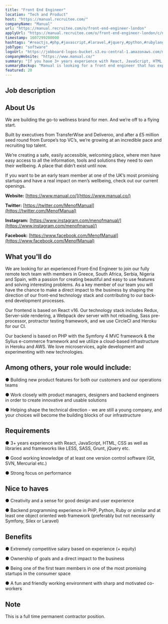 ```yaml
---
title: "Front End Engineer"
location: "Tech and Product"
host: "https://manual.recruitee.com/"
companyName: "Manual"
url: "https://manual.recruitee.com/o/front-end-engineer-london"
applyUrl: "https://manual.recruitee.com/o/front-end-engineer-london/c/new"
timestamp: 1607299200000
hashtags: "#reactjs,#php,#javascript,#laravel,#jquery,#python,#rubylang,#ui/ux,#heroku,#css"
jobType: "software"
logoUrl: "https://jobboard-logos-bucket.s3.eu-central-1.amazonaws.com/manual"
companyWebsite: "https://www.manual.co/"
summary: "If you have 3+ years experience with React, JavaScript, HTML, CSS as well as libraries and frameworks like LESS, SASS, Grunt, jQuery etc, Manual has a job opening for a front end engineer"
summaryBackup: "Manual is looking for a front end engineer that has experience in: #reactjs, #php, #javascript."
featured: 20
---
```


## Job description

## About Us

We are building the go-to wellness brand for men. And we’re off to a flying start.

Built by executives from TransferWise and Deliveroo, and after a £5 million seed round from Europe’s top VC’s, we’re growing at an incredible pace and recruiting top talent.

We’re creating a safe, easily accessible, welcoming place, where men have easy access to all the information, tools and solutions they need to own their wellbeing. A place that didn’t exist until now.

If you want to be an early team member at one of the UK’s most promising startups and have a real impact on men’s wellbeing, check out our current openings.

**Website:** [https://www.manual.co/](https://www.manual.co/)

**Twitter:** [https://twitter.com/MenofManual](https://twitter.com/MenofManual)

**Instagram:** [https://www.instagram.com/menofmanual/](https://www.instagram.com/menofmanual/)

**Facebook:** [https://www.facebook.com/MenofManual](https://www.facebook.com/MenofManual)

## What you'll do

We are looking for an experienced Front-End Engineer to join our fully remote tech team with members in Greece, South Africa, Serbia, Nigeria and Spain, with a passion for creating beautiful and easy to use features and solving interesting problems. As a key member of our team you will have the chance to make a direct impact to the business by shaping the direction of our front-end technology stack and contributing to our back-end development processes.

Our frontend is based on React v16. Our technology stack includes Redux, Server-side rendering, a Webpack dev server with hot reloading, Sass pre-processor, protractor testing framework, and we use CircleCI and Heroku for our CI.

Our backend is based on PHP with the Symfony 4 MVC framework & the Sylius e-commerce framework and we utilize a cloud-based infrastructure in Heroku and AWS. We love microservices, agile development and experimenting with new technologies.

## Among others, your role would include:

● Building new product features for both our customers and our operations teams

● Work closely with product managers, designers and backend engineers in order to create innovative and usable solutions

● Helping shape the technical direction - we are still a young company, and your choices will become the building blocks of our infrastructure

## Requirements

● 3+ years experience with React, JavaScript, HTML, CSS as well as libraries and frameworks like LESS, SASS, Grunt, jQuery etc.

● Good working knowledge of at least one version control software (Git, SVN, Mercurial etc.)

● Strong focus on performance

## Nice to haves

● Creativity and a sense for good design and user experience

● Backend programming experience in PHP, Python, Ruby or similar and at least one object oriented web framework (preferably but not necessarily Symfony, Silex or Laravel)

## Benefits

● Extremely competitive salary based on experience (+ equity)

● Ownership of goals and a direct impact to the business

● Being one of the first team members in one of the most promising startups in the consumer space

● A fun and friendly working environment with sharp and motivated co-workers

## Note

This is a full time permanent contractor position.
